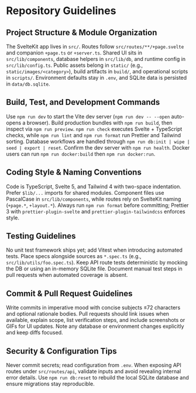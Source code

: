 # Repository Guidelines

## Project Structure & Module Organization
The SvelteKit app lives in `src/`. Routes follow `src/routes/**/+page.svelte` and companion `+page.ts` or `+server.ts`. Shared UI sits in `src/lib/components`, database helpers in `src/lib/db`, and runtime config in `src/lib/config.ts`. Public assets belong in `static/` (e.g., `static/images/<category>`), build artifacts in `build/`, and operational scripts in `scripts/`. Environment defaults stay in `.env`, and SQLite data is persisted in `data/db.sqlite`.

## Build, Test, and Development Commands
Use `npm run dev` to start the Vite dev server (`npm run dev -- --open` auto-opens a browser). Build production bundles with `npm run build`, then inspect via `npm run preview`. `npm run check` executes Svelte + TypeScript checks, while `npm run lint` and `npm run format` run Prettier and Tailwind sorting. Database workflows are handled through `npm run db:init | wipe | seed | export | reset`. Confirm the dev server with `npm run health`. Docker users can run `npm run docker:build` then `npm run docker:run`.

## Coding Style & Naming Conventions
Code is TypeScript, Svelte 5, and Tailwind 4 with two-space indentation. Prefer `$lib/...` imports for shared modules. Component files use PascalCase in `src/lib/components`, while routes rely on SvelteKit naming (`+page.*`, `+layout.*`). Always run `npm run format` before committing; Prettier 3 with `prettier-plugin-svelte` and `prettier-plugin-tailwindcss` enforces style.

## Testing Guidelines
No unit test framework ships yet; add Vitest when introducing automated tests. Place specs alongside sources as `*.spec.ts` (e.g., `src/lib/utils/foo.spec.ts`). Keep API route tests deterministic by mocking the DB or using an in-memory SQLite file. Document manual test steps in pull requests when automated coverage is absent.

## Commit & Pull Request Guidelines
Write commits in imperative mood with concise subjects ≤72 characters and optional rationale bodies. Pull requests should link issues when available, explain scope, list verification steps, and include screenshots or GIFs for UI updates. Note any database or environment changes explicitly and keep diffs focused.

## Security & Configuration Tips
Never commit secrets; read configuration from `.env`. When exposing API routes under `src/routes/api`, validate inputs and avoid revealing internal error details. Use `npm run db:reset` to rebuild the local SQLite database and ensure migrations stay reproducible.
